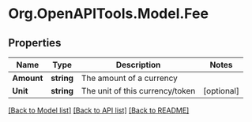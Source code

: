 
# Org.OpenAPITools.Model.Fee

## Properties

Name | Type | Description | Notes
------------ | ------------- | ------------- | -------------
**Amount** | **string** | The amount of a currency | 
**Unit** | **string** | The unit of this currency/token | [optional] 

[[Back to Model list]](../README.md#documentation-for-models)
[[Back to API list]](../README.md#documentation-for-api-endpoints)
[[Back to README]](../README.md)

